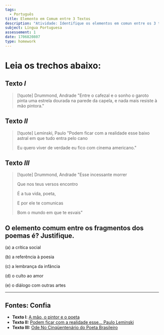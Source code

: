 ```yaml
---
tags:
  - Português
title: Elemento em Comum entre 3 Textos
description: "Atividade: Identifique os elementos em comun entre os 3 textos"
subject: Língua Portuguesa
assessement: 1
date: 1706820807
type: homework
---
```

# Leia os trechos abaixo:
## Texto $I$
> [!quote] Drummond, Andrade
> "Entre o cafezal e o sonho o garoto pinta uma estrela dourada na parede da capela, e nada mais resiste à mão pintora."

## Texto $II$
> [!quote] Leminski, Paulo
> "Podem ficar com a realidade esse baixo astral em que tudo entra pelo cano
>
> Eu quero viver de verdade eu fico com cinema americano."

## Texto $III$

> [!quote] Drummond, Andrade
> "Esse incessante morrer
> 
> Que nos teus versos encontro
> 
> É a tua vida, poeta,
> 
> E por ele te comunicas
> 
> Bom o mundo em que te esvais"

## O elemento comum entre os fragmentos dos poemas é? Justifique.
(a) a crítica social

(b) a referência à poesia

(c) a lembrança da infância

(d) o culto ao amor

(e) o diálogo com outras artes





---

## Fontes: Confia
- **Texto $\textbf{I}$**: [A mão, o pintor e o poeta](https://estrelabinaria.wordpress.com/2010/12/24/a-mao-o-pintor-e-o-poeta/)
- **Texto $\textbf{II:}$** [Podem ficar com a realidade esse... Paulo Leminski](https://www.pensador.com/frase/MTgxNjM4Mw/)
- **Texto $\textbf{III:}$** [Ode No Cinqüentenário do Poeta Brasileiro](https://www.escritas.org/pt/t/54449/ode-no-cinquentenario-do-poeta-brasileiro)
